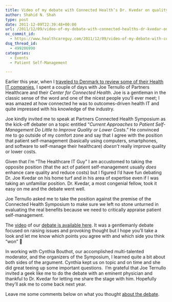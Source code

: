 ```yaml
---
title: Video of my debate with Connected Health’s Dr. Kvedar on quality improvement using patient self-management techniques
author: Shahid N. Shah
type: post
date: 2011-12-09T22:39:48+00:00
url: /2011/12/09/video-of-my-debate-with-connected-healths-dr-kvedar-on-quality-improvement-using-patient-self-management-techniques/
oc_commit_id:
  - https://www.healthcareguy.com/2011/12/09/video-of-my-debate-with-connected-healths-dr-kvedar-on-quality-improvement-using-patient-self-management-techniques/1478770772
dsq_thread_id:
  - 499206990
categories:
  - Events
  - Patient Self-Management

---
```

Earlier this year, when I <a href="https://www.healthcareguy.com/2011/09/04/denmark-has-lots-of-healthcare-it-competence-and-a-potentially-formidable-talent-pool/" target="_blank">traveled to Denmark to review some of their Health IT companies</a>, I spent a couple of days with Joe Ternullo of Partners Healthcare and their _Center for Connected Health_. Joe is a gentleman in the classic sense of the word and one of the nicest people you’ll ever meet; I was amazed at how connected he was to outcomes-driven health IT and quite impressed with his knowledge of the industry. 

Joe kindly invited me to speak at Partners Connected Health Symposium as the kick-off debater on a topic entitled “_Current Approaches to Patient Self-Management Do Little to Improve Quality or Lower Costs_.” He convinced me to go outside of my comfort zone and say that I agree with the position that patient self-management (basically using computers, smartphones, and software to self-manage their healthcare) _doesn’t_ really improve quality or lower costs. 

Given that I’m “The Healthcare IT Guy” I am accustomed to taking the opposite position (that the act of patient self-management usually _does_ enhance care quality and reduce costs) but I figured I’d have fun debating Dr. Joe Kvedar on his home turf and in his area of expertise even if I was taking an unfamiliar position. Dr. Kvedar, a most congenial fellow, took it easy on me and the debate went well. 

Joe Ternullo asked me to take the position against the premise of the Connected Health Symposium to make sure we left no stone unturned in evaluating the real benefits because we need to critically appraise patient self-management.</p> 

The <a href="http://healthcare.partners.org/streaming/CCH/symposium2011/Plaza/PlazaThursday01.html" target="_blank">video</a> of our <a href="http://healthcare.partners.org/streaming/CCH/symposium2011/Plaza/PlazaThursday01.html" target="_blank">debate is available here</a>. It was a gentlemanly debate focused on raising issues and provoking thought but I hope you’ll take a look and let me know which points you agree with and which side you think “won” 🙂 

In working with Cynthia Bouthot, our accomplished multi-talented moderator, and the organizers of the Symposium, I learned quite a bit about both sides of the argument. Cynthia kept us on topic and on time and she did great teeing up some important questions.&#160; I’m grateful that Joe Ternullo invited a geek like me to do the debate with an eminent physician and thankful to Dr. Kvedar for letting me share the stage with him. Hopefully they’ll ask me to come back next year.

Leave me some comments below on what you thought <a href="http://healthcare.partners.org/streaming/CCH/symposium2011/Plaza/PlazaThursday01.html" target="_blank">about the debate</a>.